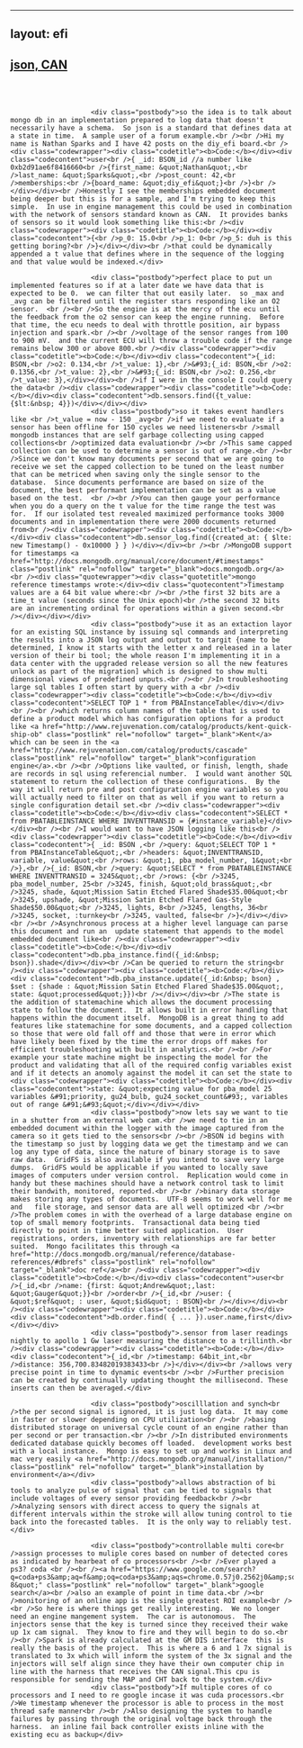 ----
layout: efi
----
<div id="pageheader">
	<h2><a class="titles" href="./viewtopic.php?f=45&amp;t=2110">json, CAN</a></h2>


</div>

<br clear="all" /><br />

<div id="pagecontent">

						<div class="postbody">so the idea is to talk about mongo db in an implementation prepared to log data that doesn't necessarily have a schema.  So json is a standard that defines data at a state in time.  A sample user of a forum example.<br /><br />Hi my name is Nathan Sparks and I have 42 posts on the diy_efi board.<br /><div class="codewrapper"><div class="codetitle"><b>Code:</b></div><div class="codecontent">user<br />{ _id: BSON_id //a number like 0xb2d91ae6f8416660<br />{first_name: &quot;Nathan&quot;,<br />last_name: &quot;Sparks&quot;,<br />post_count: 42,<br />memberships:<br />{board_name: &quot;diy_efi&quot;}<br />}<br /></div></div><br />Honestly I see the memberships embedded document being deeper but this is for a sample, and I'm trying to keep this simple.  In use in engine management this could be used in combination with the network of sensors standard known as CAN.  It provides banks of sensors so it would look something like this:<br /><div class="codewrapper"><div class="codetitle"><b>Code:</b></div><div class="codecontent">{<br />p_0: 15.0<br />p_1: 0<br />p_5: duh is this getting boring?<br />}</div></div><br />that could be dynamically appended a t value that defines where in the sequence of the logging and that value would be indexed.</div>

						<div class="postbody">perfect place to put un implemented features so if at a later date we have data that is expected to be 0.  we can filter that out easily later.  so _max and _avg can be filtered until the register stars responding like an O2 sensor.  <br /><br />So the engine is at the mercy of the ecu until the feedback from the o2 sensor can keep the engine running.  Before that time, the ecu needs to deal with throttle position, air bypass injection and spark.<br /><br />voltage of the sensor ranges from 100 to 900 mV.  and the current ECU will throw a trouble code if the range remains below 300 or above 800.<br /><div class="codewrapper"><div class="codetitle"><b>Code:</b></div><div class="codecontent">{_id: BSON,<br />o2: 0.134,<br />t_value: 1},<br />&#93;{_id: BSON,<br />o2: 0.1356,<br />t_value: 2},<br />&#93;{_id: BSON,<br />o2: 0.256,<br />t_value: 3},</div></div><br />if I were in the console I could query the data<br /><div class="codewrapper"><div class="codetitle"><b>Code:</b></div><div class="codecontent">db.sensors.find({t_value: {$lt:&nbsp; 4}})</div></div></div>
						<div class="postbody">so it takes event handlers like <br />t_value = now - 150 _avg<br />if we need to evaluate if a sensor has been offline for 150 cycles we need listeners<br />small mongodb instances that are self garbage collecting using capped collections<br />optimized data evaluation<br /><br />This same capped collection can be used to determine a sensor is out of range.<br /><br />Since we don't know many documents per second that we are going to receive we set the capped collection to be tuned on the least number that can be metriced when saving only the single sensor to the database.  Since documents performance are based on size of the document, the best performant implementation can be set as a value based on the test.  <br /><br />You can then gauge your performance when you do a query on the t value for the time range the test was for.  If our isolated test revealed maximized performance tooks 3000 documents and in implementation there were 2000 documents returned from<br /><div class="codewrapper"><div class="codetitle"><b>Code:</b></div><div class="codecontent">db.sensor_log.find({created_at: { $lte: new Timestamp() - 0x10000 } } )</div></div><br /><br />MongoDB support for timestamps <a href="http://docs.mongodb.org/manual/core/document/#timestamps" class="postlink" rel="nofollow" target="_blank">docs.mongodb.org</a><br /><div class="quotewrapper"><div class="quotetitle">mongo reference timestamps wrote:</div><div class="quotecontent">Timestamp values are a 64 bit value where:<br /><br />the first 32 bits are a time_t value (seconds since the Unix epoch)<br />the second 32 bits are an incrementing ordinal for operations within a given second.<br /></div></div></div>
						<div class="postbody">use it as an extaction layor for an existing SQL instance by issuing sql commands and interpreting the results into a JSON log output and output to targit {name to be determined, I know it starts with the letter x and released in a later version of their bi tool; the whole reason I'm implementing it in a data center with the upgraded release version so all the new features unlock as part of the migration] which is designed to show multi dimensional views of predefined unputs.<br /><br />In troubleshooting large sql tables I often start by query with a <br /><div class="codewrapper"><div class="codetitle"><b>Code:</b></div><div class="codecontent">SELECT TOP 1 * from PBAInstanceTable</div></div><br /><br />which returns column names of the table that is used to define a product model which has configuration options for a product like <a href="http://www.rejuvenation.com/catalog/products/kent-quick-ship-ob" class="postlink" rel="nofollow" target="_blank">Kent</a> which can be seen in the <a href="http://www.rejuvenation.com/catalog/products/cascade" class="postlink" rel="nofollow" target="_blank">configuration engine</a>.<br /><br />Options like vaulted, or finish, length, shade are records in sql using referencial number.  I would want another SQL statement to return the collection of these configurations.  By the way it will return pre and post configuration engine variables so you will actually need to filter on that as well if you want to return a single configuration detail set.<br /><div class="codewrapper"><div class="codetitle"><b>Code:</b></div><div class="codecontent">SELECT * from PBATABLEINSTANCE WHERE INVENTTRANSID = {#instance_variable}</div></div><br /><br />I would want to have JSON logging like this<br /><div class="codewrapper"><div class="codetitle"><b>Code:</b></div><div class="codecontent">{ _id: BSON ,<br />query: &quot;SELECT TOP 1 * from PBAInstanceTable&quot;,<br />headers: &quot;INVENTTRANSID, variable, value&quot;<br />rows: &quot;1, pba_model_number, 1&quot;<br />},<br />{_id: BSON,<br />query: &quot;SELECT * from PBATABLEINSTANCE WHERE INVENTTRANSID = 3245&quot;,<br />rows: {<br />3245, pba_model_number, 25<br />3245, finish, &quot;old_brass&quot;,<br />3245, shade, &quot;Mission Satin Etched Flared Shade$35.00&quot;<br />3245, upshade, &quot;Mission Satin Etched Flared Gas-Style Shade$50.00&quot;<br />3245, lights, 8<br />3245, lengths, 36<br />3245, socket, :turnkey<br />3245, vaulted, false<br />}</div></div><br /><br />Asynchronous process at a higher level language can parse this document and run an  update statement that appends to the model embedded document like<br /><div class="codewrapper"><div class="codetitle"><b>Code:</b></div><div class="codecontent">db.pba_instance.find({_id:&nbsp; bson}).shade</div></div><br />Can be queried to return the string<br /><div class="codewrapper"><div class="codetitle"><b>Code:</b></div><div class="codecontent">db.pba_instance.update({_id:&nbsp; bson} , $set : {shade : &quot;Mission Satin Etched Flared Shade$35.00&quot;, state: &quot;processed&quot;}})<br /></div></div><br />The state is the addition of statemachine which allows the document processing state to follow the document.  It allows built in error handling that happens within the document itself.  MongoDB is a great thing to add features like statemachine for some documents, and a capped collection so those that were old fall off and those that were in error which have likely been fixed by the time the error drops off makes for efficient troubleshooting with built in analytics.<br /><br />For example your state machine might be inspecting the model for the product and validating that all of the required config variables exist and if it detects an anomoly against the model it can set the state to <div class="codewrapper"><div class="codetitle"><b>Code:</b></div><div class="codecontent">state: &quot;expecting value for pba_model 25 variables &#91;priority, gu24_bulb, gu24_socket_count&#93;, variables out of range &#91;&#93;&quot;</div></div></div>
						<div class="postbody">now lets say we want to tie in a shutter from an external web cam.<br />we need to tie in an embedded document within the logger with the image captured from the camera so it gets tied to the sensors<br /><br />BSON id begins with the timestamp so just by logging data we get the timestamp and we can log any type of data, since the nature of binary storage is to save raw data.  GridFS is also available if you intend to save very large dumps.  GridFS would be applicable if you wanted to locally save images of computers under version control.  Replication would come in handy but these machines should have a network control task to limit their bandwith, monitored, reported.<br /><br />binary data storage makes storing any types of documents.  UTF-8 seems to work well for me and   file storage, and sensor data are all well optimized <br /><br />The problem comes in with the overhead of a large database engine on top of small memory footprints.  Transactional data being tied directly to point in time better suited application.  User registrations, orders, inventory with relationships are far better suited.  Mongo facilitates this through <a href="http://docs.mongodb.org/manual/reference/database-references/#dbrefs" class="postlink" rel="nofollow" target="_blank">doc ref</a><br /><div class="codewrapper"><div class="codetitle"><b>Code:</b></div><div class="codecontent">user<br />{_id,<br />name: {first: &quot;Andrew&quot;,last: &quot;Gauger&quot;}}<br />order<br />{_id,<br />user: { &quot;$ref&quot; : user, &quot;$id&quot; : BSON}<br /></div></div><br /><div class="codewrapper"><div class="codetitle"><b>Code:</b></div><div class="codecontent">db.order.find( { ... }).user.name,first</div></div></div>
						<div class="postbody">.sensor from laser readings nightly to apollo 1 Gw laser measuring the distance to a trillinth.<br /><div class="codewrapper"><div class="codetitle"><b>Code:</b></div><div class="codecontent">{_id,<br />timestamp: 64bit_int,<br />distance: 356,700.83482019383433<br />}</div></div><br />allows very precise point in time to dynamic events<br /><br />Further precision can be created by continually updating thought the millisecond. These inserts can then be averaged.</div>

						<div class="postbody">oscilllation and synch<br />the per second signal is ignored, it is just log data.  It may come in faster or slower depending on CPU utilization<br /><br />basing distributed storage on universal cycle count of an engine rather than per second or per transaction.<br /><br />In distributed environments dedicated database quickly becomes off loaded.  development works best with a local instance.  Mongo is easy to set up and works in Linux and mac very easily <a href="http://docs.mongodb.org/manual/installation/" class="postlink" rel="nofollow" target="_blank">installation by environment</a></div>
						<div class="postbody">allows abstraction of bi tools to analyze pulse of signal that can be tied to signals that include voltages of every sensor providing feedback<br /><br />Analyzing sensors with direct access to query the signals at different intervals within the stroke will allow tuning control to tie back into the forecasted tables.  It is the only way to reliably test.</div>

						<div class="postbody">controllable multi core<br />assign processes to muliple cores based on number of detected cores as indicated by hearbeat of co processors<br /><br />Ever played a ps3? coda <br /><br /><a href="https://www.google.com/search?q=coda+ps3&amp;aq=f&amp;oq=coda+ps3&amp;aqs=chrome.0.57j0.2562j0&amp;sourceid=chrome&amp;ie=UTF-8&quot;" class="postlink" rel="nofollow" target="_blank">google search</a><br />also an example of point in time data.<br /><br />monitoring of an online app is the single greatest ROI example<br /><br />So here is where things get really interesting.  We no longer need an engine mangement system.  The car is autonomous.  The injectors sense that the key is turned since they received their wake up 1x cam signal.  They know to fire and they will begin to do so.<br /><br />Spark is already calculated at the GM DIS interface  this is really the basis of the project.  This is where a 6 and 1 7x signal is translated to 3x which will inform the system of the 3x signal and the injectors will self align since they have their own computer chip in line with the harness that receives the CAN signal.This cpu is responsible for sending the MAP and CHT back to the system.</div>
						<div class="postbody">If multiple cores of co processors and I need to re google incase it was cuda processors.<br />We timestamp whenever the processor is able to process in the most thread safe manner<br /><br />Also designing the system to handle failures by passing through the original voltage back through the harness.  an inline fail back controller exists inline with the existing ecu as backup</div>
<div id="pagecontent">
